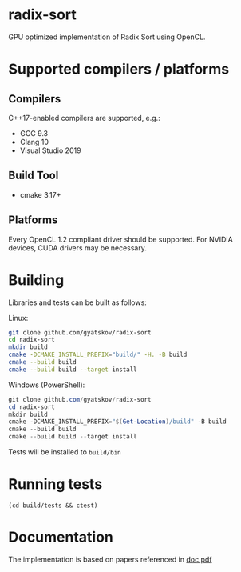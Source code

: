 # radix-sort #
GPU optimized implementation of Radix Sort using OpenCL.

# Supported compilers / platforms #
## Compilers ##
C++17-enabled compilers are supported, e.g.:

 * GCC 9.3
 * Clang 10
 * Visual Studio 2019

## Build Tool ##
 
 * cmake 3.17+

## Platforms ##
Every OpenCL 1.2 compliant driver should be supported. For NVIDIA devices, CUDA drivers may be necessary.

# Building #
Libraries and tests can be built as follows:

Linux:
```bash
git clone github.com/gyatskov/radix-sort
cd radix-sort
mkdir build
cmake -DCMAKE_INSTALL_PREFIX="build/" -H. -B build
cmake --build build
cmake --build build --target install
```

Windows (PowerShell):
```powershell
git clone github.com/gyatskov/radix-sort
cd radix-sort
mkdir build
cmake -DCMAKE_INSTALL_PREFIX="$(Get-Location)/build" -B build
cmake --build build
cmake --build build --target install
```

Tests will be installed to `build/bin`

# Running tests #
```
(cd build/tests && ctest)
```

# Documentation #
The implementation is based on papers referenced in [doc.pdf](doc/doc.pdf)
